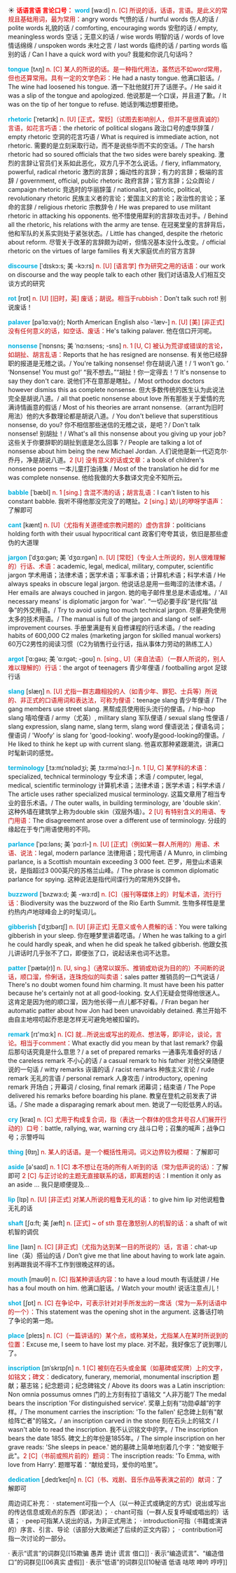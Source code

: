 ☀ <font color="red">**话语言语 言论口号：**</font>
<font color="sky blue">**word**</font> [wə:d] 
<font color="#c00000">n. [C] 所说的话，话语，言语。是此义的常规且基础用词，最为常用：</font>angry words 气愤的话 / hurtful words 伤人的话 / polite words 礼貌的话 / comforting, encouraging words 安慰的话 / empty, meaningless words 空话；无意义的话 / wise words 明智的话 / words of love 情话绵绵 / unspoken words 未吐之言 / last words 临终的话 / parting words 临别的话 / Can I have a quick word with you? 我能和你说几句话吗？

<font color="sky blue">**tongue**</font> [tʌŋ] 
<font color="#c00000">n. [C] 某人的所说的话。是一种指代用法，虽然远不如word常用，但也还算常用。具有一定的文学色彩：</font>He had a nasty tongue. 他满口脏话。/ The wine had loosened his tongue. 酒一下肚他就打开了话匣子。/ He said it was a slip of the tongue and apologized. 他说那是一个口误，并且道了歉。/ It was on the tip of her tongue to refuse. 她话到嘴边想要拒绝。
                      
<font color="sky blue">**rhetoric**</font> [ˈretərɪk]
<font color="#c00000">n. [U] [正式，常贬]（试图去影响别人，但并不是很真诚的）言语，如花言巧语：</font>the rhetoric of political slogans 政治口号的虚华辞藻 / empty rhetoric 空洞的花言巧语 / What is required is immediate action, not rhetoric. 需要的是立刻采取行动，而不是说些华而不实的空话。/ The harsh rhetoric had so soured officials that the two sides were barely speaking. 激烈的言辞让官员们关系如此恶化，双方几乎不怎么说话。/ fiery, inflammatory, powerful, radical rhetoric 激烈的言辞；煽动性的言辞；有力的言辞；极端的言辞 / government, official, public rhetoric 政府言辞；官方言辞；公众舆论 / campaign rhetoric 竞选时的华丽辞藻 / nationalist, patriotic, political, revolutionary rhetoric 民族主义者的言论；爱国主义的言论；政治性的言论；革命的言辞 / religious rhetoric 宗教辞令 / He was prepared to use militant rhetoric in attacking his opponents. 他不惜使用犀利的言辞攻击对手。/ Behind all the rhetoric, his relations with the army are tense. 在冠冕堂皇的言辞背后，他和军队的关系实则处于紧张状态。/ Little has changed, despite the rhetoric about reform. 尽管关于改革的言辞颇为动听，但情况基本没什么改变。/ official rhetoric on the virtues of large families 有关大家庭优点的官方言辞

<font color="sky blue">**discourse**</font> [ˈdɪskɔ:s; 美 -kɔ:rs]
<font color="#c00000">n. [U] [语言学] 作为研究之用的话语：</font>our work on discourse and the way people talk to each other 我们对话语及人们相互交谈方式的研究

<font color="sky blue">**rot**</font> [rɒt] 
<font color="#c00000">n. [U] [旧时，英] 废话；胡说。相当于rubbish：</font>Don’t talk such rot! 别说废话！
            
<font color="sky blue">**palaver**</font> [pəˈlɑ:və(r); North American English also -ˈlæv-]
<font color="#c00000">n. [U] [美] [非正式] 没有任何意义的话，如空话、废话：</font>He's talking palaver. 他在信口开河呢。           

<font color="sky blue">**nonsense**</font> [ˈnɒnsns; 美 ˈnɑ:nsens; -sns]
<font color="#c00000">n. 1 [U, C] 被认为荒谬或错误的言论，如胡扯、胡言乱语：</font>Reports that he has resigned are nonsense. 有关他已经辞职的报道是无稽之谈。/ You're talking nonsense! 你在胡说八道！/ ‘I won't go. ’ ‘Nonsense! You must go!’ “我不想去。”“胡扯！你一定得去！”/ It's nonsense to say they don't care. 说他们不在意那是瞎扯。/ Most orthodox doctors however dismiss this as complete nonsense. 但大多数传统的医生认为此说法完全是胡说八道。/ all that poetic nonsense about love 所有那些关于爱情的充满诗情画意的假话 / Most of his theories are arrant nonsense.（arrant为旧时用法）他的大多数理论都是胡说八道。/ You don't believe that superstitious nonsense, do you? 你不相信那些迷信的无稽之谈，是吧？/ Don't talk nonsense! 别胡扯！/ What's all this nonsense about you giving up your job? 这些关于你要辞职的胡扯到底是怎么回事？/ People are talking a lot of nonsense about him being the new Michael Jordan. 人们说他是新一代迈克尔·乔丹，净是胡说八道。<font color="#c00000">2 [U] 没有意义的话或文章：</font>a book of children's nonsense poems 一本儿童打油诗集 / Most of the translation he did for me was complete nonsense. 他给我做的大多数译文完全不知所云。          
           
<font color="sky blue">**babble**</font> [ˈbæbl]
<font color="#c00000">n. 1 [sing.] 含混不清的话；胡言乱语：</font>I can't listen to his constant babble. 我听不得他那没完没了的瞎扯。<font color="#c00000">2 [sing.] 幼儿的咿呀学语声：</font>了解即可

<font color="sky blue">**cant**</font> [kænt]
<font color="#c00000">n. [U]（尤指有关道德或宗教问题的）虚伪言辞：</font>politicians holding forth with their usual hypocritical cant 政客们夸夸其谈，依旧是那些虚伪的大道理
           
<font color="sky blue">**jargon**</font> [ˈdʒɑ:gən; 美 ˈdʒɑ:rgən]
<font color="#c00000">n. [U] [常贬]（专业人士所说的，别人很难理解的）行话、术语：</font>academic, legal, medical, military, computer, scientific jargon 学术用语；法律术语；医学术语；军事术语；计算机术语；科学术语 / He always speaks in obscure legal jargon. 他说话总是用一些晦涩的法律术语。/ Her emails are always couched in jargon. 她的电子邮件里总是术语成堆。/ 'All necessary means' is diplomatic jargon for 'war'. “一切必要手段”是代指“战争”的外交用语。/ Try to avoid using too much technical jargon. 尽量避免使用太多的技术用语。/ The manual is full of the jargon and slang of self-improvement courses. 手册里满是有关自修课程的行话术语。/ the reading habits of 600,000 C2 males (marketing jargon for skilled manual workers) 60万C2男性的阅读习惯（C2为销售行业行话，指从事体力劳动的熟练工人）

<font color="sky blue">**argot**</font> [ˈɑ:gəʊ; 美 ˈɑ:rgət; -goʊ]
<font color="#c00000">n. [sing., U]（来自法语）（一群人所说的，别人难以理解的）行话：</font>the argot of teenagers 青少年俚语 / footballing argot 足球行话

<font color="sky blue">**slang**</font> [slæŋ]
<font color="#c00000">n. [U] 尤指一群志趣相投的人（如青少年、罪犯、士兵等）所说的、非正式的口语用词和表达法，可称为俚语：</font>teenage slang 青少年俚语 / The gang members use street slang. 黑帮成员使用街头流行的俚语。/ hip-hop slang 嘻哈俚语 / army（尤英）, military slang 军队俚语 / sexual slang 性俚语 / slang expression, slang name, slang term, slang word 俚语说法；俚语名词；俚语词 / 'Woofy' is slang for 'good-looking'. woofy是good-looking的俚语。/ He liked to think he kept up with current slang. 他喜欢那种紧跟潮流，讲满口时髦新词的感觉。

<font color="sky blue">**terminology**</font> [ˌtɜ:mɪˈnɒlədʒi; 美 ˌtɜ:rməˈnɑ:l-]
<font color="#c00000">n. 1 [U, C] 某学科的术语：</font>specialized, technical terminology 专业术语；术语 / computer, legal, medical, scientific terminology 计算机术语；法律术语；医学术语；科学术语 / The article uses rather specialized musical terminology. 这篇文章用了相当专业的音乐术语。/ The outer walls, in building terminology, are 'double skin'. 这种外墙在建筑学上称为double skin（双层外墙）。<font color="#c00000">2 [U] 有特别含义的用语、专门用语：</font>The disagreement arose over a different use of terminology. 分歧的缘起在于专门用语使用的不同。

<font color="sky blue">**parlance**</font> [ˈpɑ:ləns; 美 ˈpɑ:rl-]
<font color="#c00000">n. [U] [正式]（例如某一群人所用的）用语、术语、说法：</font>legal, modern parlance 法律用语；现代用语 / A Munro, in climbing parlance, is a Scottish mountain exceeding 3 000 feet. 芒罗，用登山术语来说，是指超过3 000英尺的苏格兰山峰。/ The phrase is common diplomatic parlance for spying. 这种说法是指代间谍行为的常用外交辞令。

<font color="sky blue">**buzzword**</font> [ˈbʌzwɜ:d; 美 -wɜ:rd]
<font color="#c00000">n. [C]（报刊等媒体上的）时髦术语，流行行话：</font>Biodiversity was the buzzword of the Rio Earth Summit. 生物多样性是里约热内卢地球峰会上的时髦词儿。
           
<font color="sky blue">**gibberish**</font> [ˈdʒɪbərɪʃ]
<font color="#c00000">n. [U] [非正式] 无意义或令人费解的话：</font>You were talking gibberish in your sleep. 你在睡梦里讲着呓语。/ When he was talking to a girl he could hardly speak, and when he did speak he talked gibberish. 他跟女孩儿讲话时几乎张不了口，即便张了口，说起话来也词不达意。

<font color="sky blue">**patter**</font> [ˈpætə(r)]
<font color="#c00000">n. [U, sing.]（通常以娱乐、推销或劝说为目的的）不间断的说话，顺口溜，伶俐话，连珠炮似的叫卖语：</font>sales patter 推销员的一口气说话 / There's no doubt women found him charming. It must have been his patter because he's certainly not at all good-looking. 女人们无疑会觉得他很迷人。这肯定是因为他的顺口溜，因为他长得一点儿都不好看。/ Fran began her automatic patter about how Jon had been unavoidably detained. 弗兰开始不由自主地唠叨起乔恩是怎样无可避免地被扣留的。

<font color="sky blue">**remark**</font> [rɪ'mɑːk] 
<font color="#c00000">n. [C] 就…所说出或写出的观点、想法等，即评论，谈论，言论。相当于comment：</font>What exactly did you mean by that last remark? 你最后那句话究竟是什么意思？/ a set of prepared remarks 一通事先准备好的话 / the careless remark 不小心的话 / a casual remark to his father 对他父亲随便说的一句话 / witty remarks 诙谐的话 / racist remarks 种族主义言论 / rude remark 无礼的言语 / personal remark 人身攻击 / introductory, opening remark 开场白；开幕词 / closing, final remark 闭幕词；结束语 / The Pope delivered his remarks before boarding his plane. 教皇在登机之前发表了讲话。/ She made a disparaging remark about men. 她说了一句贬低男人的话。
           
<font color="sky blue">**cry**</font> [kraɪ] 
<font color="#c00000">n. [C] 尤用于构成复合词，指（表达一个群体的信念并号召人们展开行动的）口号：</font>battle, rallying, war, warning cry 战斗口号；召集的喊声；战争口号；示警呼叫

<font color="sky blue">**thing**</font> [θɪŋ] 
<font color="#c00000">n. 某人的话语。是一个概括性用词。词义边界较为模糊：</font>了解即可

<font color="sky blue">**aside**</font> [ə'saɪd] 
<font color="#c00000">n. 1 [C] 本不想让在场的所有人听到的话（常为低声说的话）：</font>了解即可 <font color="#c00000">2 [C] 与正讨论的主题无直接联系的话，即离题的话：</font>I mention it only as an aside … 我只是顺便提及…

<font color="sky blue">**lip**</font> [lɪp] 
<font color="#c00000">n. [U] [非正式] 对某人所说的粗鲁无礼的话：</font>to give him lip 对他说粗鲁无礼的话
           
<font color="sky blue">**shaft**</font> [ʃɑ:ft; 美 ʃæft]
<font color="#c00000">n. [正式] ~ of sth 意在激怒别人的机智的话：</font>a shaft of wit 机智的调侃
 
<font color="sky blue">**line**</font> [laɪn] 
<font color="#c00000">n. [C] [非正式]（尤指为达到某一目的所说的）话，言语：</font>chat-up line（英）搭讪的话 / Don’t give me that line about having to work late again. 别再跟我说不得不工作到很晚这样的话。

<font color="sky blue">**mouth**</font> [maʊθ] 
<font color="#c00000">n. [C] 指某种讲话内容：</font>to have a loud mouth 有话就讲 / He has a foul mouth on him. 他满口脏话。/ Watch your mouth! 说话注意点儿！

<font color="sky blue">**shot**</font> [ʃɒt] 
<font color="#c00000">n. [C] 在争论中，可表示针对对手所发出的一席话（常为一系列话语中的一个）：</font>This statement was the opening shot in the argument. 这番话打响了争论的第一炮。

<font color="sky blue">**place**</font> [pleɪs] 
<font color="#c00000">n. [C]（一篇讲话的）某个点，或称某处，尤指某人在某时所说到的位置：</font>Excuse me, I seem to have lost my place. 对不起，我好像忘了说到哪儿了。
           
<font color="sky blue">**inscription**</font> [ɪnˈskrɪpʃn]
<font color="#c00000">n. 1 [C] 被刻在石头或金属（如墓碑或奖牌）上的文字，如铭文；碑文：</font>dedicatory, funerary, memorial, monumental inscription 题献；墓志铭；纪念题词；纪念碑铭文 / Above its doors was a Latin inscription: Non omnia possumus omnes 门的上方刻有拉丁语铭文 “人非万能”/ The medal bears the inscription 'For distinguished service'. 奖章上刻有“功勋卓越”的字样。/ The monument carries the inscription: 'To the fallen' 纪念碑上刻有"献给阵亡者"的铭文。/ an inscription carved in the stone 刻在石头上的铭文 / I wasn't able to read the inscription. 我不认识铭文中的字。/ The inscription bears the date 1855. 碑文上的年份是1855年。/ The simple inscription on her grave reads: 'She sleeps in peace.' 她的墓碑上简单地刻着几个字："她安眠于此"。<font color="#c00000">2 [C]（书前或照片前的）题词：</font>The inscription reads: 'To Emma, with love from Harry'. 题赠写着：“献给爱玛，爱你的哈里”。
           
<font color="sky blue">**dedication**</font> [ˌdedɪˈkeɪʃn]
<font color="#c00000">n. [C]（书、戏剧、音乐作品等表演之前的）献词：</font>了解即可

周边词汇补充：
· statement可指一个人（以一种正式或确定的方式）说出或写出的传达信息或观点的东西（即说法）；
· chant可指（一群人反复呼喊或唱出的）话语；
· peep可指某人说出的话，为非正式用法；
· introduction可指（书籍或演讲的）序言、引言、导论（该部分大致阐述了后续的正文内容）；
· contribution可指一次讨论的一部分。

· 表示“谎言”的词群见[[15欺骗 愚弄 诡计 谎言 借口]]
· 表示“编造谎言”、“编造借口”的词群见[[06真实 虚假]]
· 表示“低语”的词群见[[10秘语 低语 咕哝 呻吟 哼哼]]

